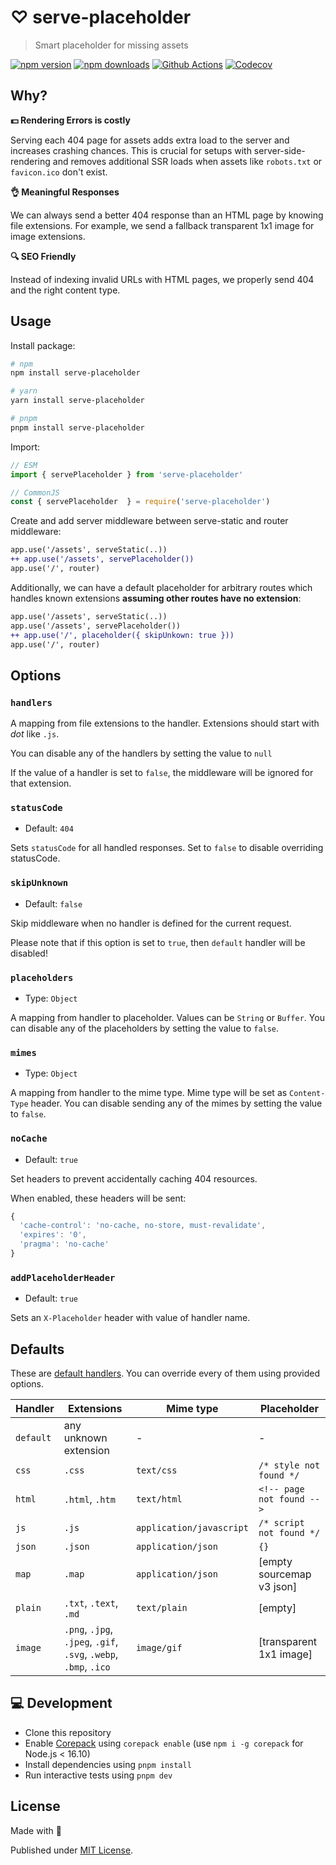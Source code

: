 # ♡ serve-placeholder

> Smart placeholder for missing assets

[![npm version][npm-version-src]][npm-version-href]
[![npm downloads][npm-downloads-src]][npm-downloads-href]
[![Github Actions][github-actions-src]][github-actions-href]
[![Codecov][codecov-src]][codecov-href]

## Why?

**💵 Rendering Errors is costly**

Serving each 404 page for assets adds extra load to the server and increases crashing chances. This is crucial for setups with server-side-rendering and removes additional SSR loads when assets like `robots.txt` or `favicon.ico` don't exist.

**👌 Meaningful Responses**

We can always send a better 404 response than an HTML page by knowing file extensions. For example, we send a fallback transparent 1x1 image for image extensions.

**🔍 SEO Friendly**

Instead of indexing invalid URLs with HTML pages, we properly send 404 and the right content type.

## Usage

Install package:

```sh
# npm
npm install serve-placeholder

# yarn
yarn install serve-placeholder

# pnpm
pnpm install serve-placeholder
```

Import:

```js
// ESM
import { servePlaceholder } from 'serve-placeholder'

// CommonJS
const { servePlaceholder  } = require('serve-placeholder')
```

Create and add server middleware between serve-static and router middleware:

```diff
app.use('/assets', serveStatic(..))
++ app.use('/assets', servePlaceholder())
app.use('/', router)
```

Additionally, we can have a default placeholder for arbitrary routes which handles known extensions **assuming other routes have no extension**:

```diff
app.use('/assets', serveStatic(..))
app.use('/assets', servePlaceholder())
++ app.use('/', placeholder({ skipUnkown: true }))
app.use('/', router)
```

## Options

### `handlers`

A mapping from file extensions to the handler. Extensions should start with *dot* like `.js`.

You can disable any of the handlers by setting the value to `null`

If the value of a handler is set to `false`, the middleware will be ignored for that extension.

### `statusCode`

- Default: `404`

Sets `statusCode` for all handled responses. Set to `false` to disable overriding statusCode.

### `skipUnknown`

- Default: `false`

Skip middleware when no handler is defined for the current request.

Please note that if this option is set to `true`, then `default` handler will be disabled!

### `placeholders`

- Type: `Object`

A mapping from handler to placeholder. Values can be `String` or `Buffer`. You can disable any of the placeholders by setting the value to `false`.

### `mimes`

- Type: `Object`

A mapping from handler to the mime type. Mime type will be set as `Content-Type` header. You can disable sending any of the mimes by setting the value to `false`.

### `noCache`

- Default: `true`

Set headers to prevent accidentally caching 404 resources.

When enabled, these headers will be sent:

```js
{
  'cache-control': 'no-cache, no-store, must-revalidate',
  'expires': '0',
  'pragma': 'no-cache'
}
```

### `addPlaceholderHeader`

- Default: `true`

Sets an `X-Placeholder` header with value of handler name.

## Defaults

These are [default handlers](./src/defaults.js). You can override every of them using provided options.

Handler    | Extensions             | Mime type                |  Placeholder
-----------|------------------------|--------------------------|-------------------
`default`  | any unknown extension  | -                        | -
`css`      | `.css`                 | `text/css`               | `/* style not found */`
`html`     | `.html`, `.htm`        | `text/html`              | `<!-- page not found -->`
`js`       | `.js`                  | `application/javascript` | `/* script not found */`
`json`     | `.json`                | `application/json`       | `{}`
`map`      | `.map`                 | `application/json`       | [empty sourcemap v3 json]
`plain`    | `.txt`, `.text`, `.md` | `text/plain`             | [empty]
`image`    | `.png`, `.jpg`, `.jpeg`, `.gif`, `.svg`, `.webp`, `.bmp`, `.ico` | `image/gif` | [transparent 1x1 image]

## 💻 Development

- Clone this repository
- Enable [Corepack](https://github.com/nodejs/corepack) using `corepack enable` (use `npm i -g corepack` for Node.js < 16.10)
- Install dependencies using `pnpm install`
- Run interactive tests using `pnpm dev`

## License

Made with 💛

Published under [MIT License](./LICENSE).

<!-- Badges -->
[npm-version-src]: https://img.shields.io/npm/v/serve-placeholder?style=flat-square
[npm-version-href]: https://npmjs.com/package/serve-placeholder

[npm-downloads-src]: https://img.shields.io/npm/dm/serve-placeholder?style=flat-square
[npm-downloads-href]: https://npmjs.com/package/serve-placeholder

[github-actions-src]: https://img.shields.io/github/workflow/status/unjs/serve-placeholder/ci/main?style=flat-square
[github-actions-href]: https://github.com/unjs/serve-placeholder/actions?query=workflow%3Aci

[codecov-src]: https://img.shields.io/codecov/c/gh/unjs/serve-placeholder/main?style=flat-square
[codecov-href]: https://codecov.io/gh/unjs/serve-placeholder
